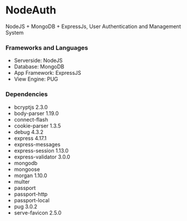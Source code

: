 # NodeAuth
 NodeJS + MongoDB + ExpressJs, User Authentication and Management System
 
### Frameworks and Languages
- Serverside: NodeJS
- Database: MongoDB
- App Framework: ExpressJS
- View Engine: PUG


### Dependencies
- bcryptjs 2.3.0
- body-parser 1.19.0
- connect-flash
- cookie-parser 1.3.5
- debug 4.3.2
- express 4.17.1
- express-messages
- express-session 1.13.0
- express-validator 3.0.0
- mongodb
- mongoose
- morgan 1.10.0
- multer
- passport
- passport-http
- passport-local
- pug 3.0.2
- serve-favicon 2.5.0
